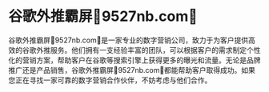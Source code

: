 # 谷歌外推霸屏💯9527nb.com💯

谷歌外推霸屏💯9527nb.com💯是一家专业的数字营销公司，致力于为客户提供高效的谷歌外推服务。他们拥有一支经验丰富的团队，可以根据客户的需求制定个性化的营销方案，帮助客户在谷歌等搜索引擎上获得更多的曝光和流量。无论是品牌推广还是产品销售，谷歌外推霸屏💯9527nb.com💯都能帮助客户取得成功。如果您正在寻找一家可靠的数字营销合作伙伴，不妨考虑与他们合作。